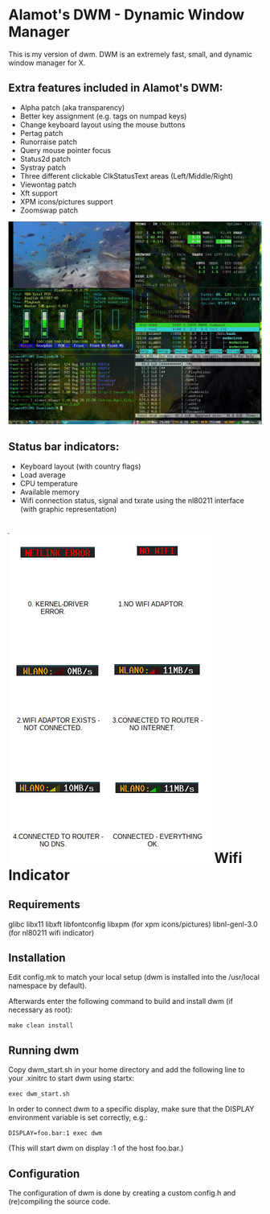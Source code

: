 Alamot's DWM - Dynamic Window Manager
======================================
This is my version of dwm. DWM is an extremely fast, small, and dynamic window manager for X.

## Extra features included in Alamot's DWM:
* Alpha patch (aka transparency)
* Better key assignment (e.g. tags on numpad keys)
* Change keyboard layout using the mouse buttons
* Pertag patch
* Runorraise patch
* Query mouse pointer focus
* Status2d patch
* Systray patch
* Three different clickable ClkStatusText areas (Left/Middle/Right)
* Viewontag patch
* Xft support
* XPM icons/pictures support
* Zoomswap patch

![Busy](/29Aug2016_00:31:02_1280x1024.jpg "Busy")

## Status bar indicators:
* Keyboard layout (with country flags)
* Load average
* CPU temperature
* Available memory
* Wifi connection status, signal and txrate using the nl80211 interface (with graphic representation)

![Wifi indicator](/wifi.png "Wifi indicator")
Wifi Indicator
====================================================

Requirements
------------
glibc
libx11
libxft
libfontconfig
libxpm         (for xpm icons/pictures)
libnl-genl-3.0 (for nl80211 wifi indicator)

Installation
------------
Edit config.mk to match your local setup (dwm is installed into
the /usr/local namespace by default).

Afterwards enter the following command to build and install dwm (if
necessary as root):

    make clean install

Running dwm
-----------
Copy dwm_start.sh in your home directory and add the following line to
your .xinitrc to start dwm using startx:

    exec dwm_start.sh

In order to connect dwm to a specific display, make sure that
the DISPLAY environment variable is set correctly, e.g.:

    DISPLAY=foo.bar:1 exec dwm

(This will start dwm on display :1 of the host foo.bar.)

Configuration
-------------
The configuration of dwm is done by creating a custom config.h
and (re)compiling the source code.
